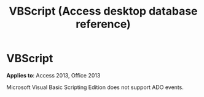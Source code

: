 ﻿---
title: VBScript (Access desktop database reference)
TOCTitle: VBScript
ms:assetid: 070ae822-c0e4-3923-3a9c-69474981728b
ms:mtpsurl: https://msdn.microsoft.com/library/JJ248817(v=office.15)
ms:contentKeyID: 48543062
ms.date: 09/18/2015
mtps_version: v=office.15
---

# VBScript


**Applies to**: Access 2013, Office 2013

Microsoft Visual Basic Scripting Edition does not support ADO events.

